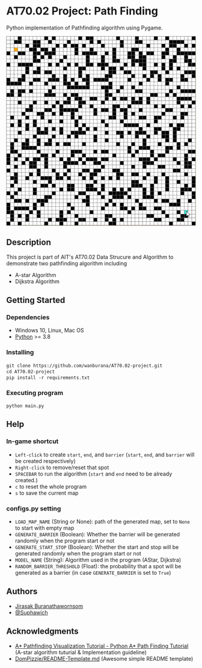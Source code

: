 # AT70.02 Project: Path Finding

Python implementation of Pathfinding algorithm using Pygame.

![alt-text](https://github.com/wanburana/AT70.02-project/blob/main/examples/astar_auto.gif)

## Description

This project is part of AIT's AT70.02 Data Strucure and Algorithm to demonstrate two pathfinding algorithm including
- A-star Algorithm
- Dijkstra Algorithm

## Getting Started

### Dependencies

* Windows 10, Linux, Mac OS
* [Python](https://www.python.org) >= 3.8

### Installing

```
git clone https://github.com/wanburana/AT70.02-project.git
cd AT70.02-project
pip install -r requirements.txt
```

### Executing program

```
python main.py
```

## Help

### In-game shortcut
- `Left-click` to create `start`, `end`, and `barrier` (`start`, `end`, and `barrier` will be created respectively)  
- `Right-click` to remove/reset that spot  
- `SPACEBAR` to run the algorithm (`start` and `end` need to be already created.)  
- `c` to reset the whole program  
- `s` to save the current map  

### configs.py setting
- `LOAD_MAP_NAME` (String or None): path of the generated map, set to `None` to start with empty map
- `GENERATE_BARRIER` (Boolean): Whether the barrier will be generated randomly when the program start or not
- `GENERATE_START_STOP` (Boolean): Whether the start and stop will be generated randomly when the program start or not
- `MODEL_NAME` (String): Algorithm used in the program (AStar, Dijkstra)
- `RANDOM_BARRIER_THRESHOLD` (Float): the probability that a spot will be generated as a barrier (in case `GENERATE_BARRIER` is set to `True`)

## Authors

- [Jirasak Buranathawornsom](https://github.com/wanburana)
- [@Suphawich](https://github.com/supskv)


## Acknowledgments

* [A* Pathfinding Visualization Tutorial - Python A* Path Finding Tutorial](https://www.youtube.com/watch?v=JtiK0DOeI4A) (A-star algorithm tuturial & Implementation guideline)
* [DomPizzie/README-Template.md](https://gist.github.com/DomPizzie/7a5ff55ffa9081f2de27c315f5018afc) (Awesome simple README template)
